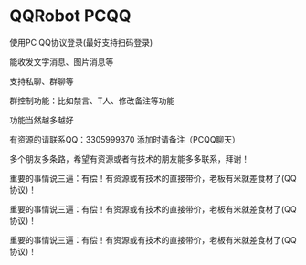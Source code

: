 # QQRobot PCQQ
使用PC QQ协议登录(最好支持扫码登录)

能收发文字消息、图片消息等

支持私聊、群聊等

群控制功能：比如禁言、T人、修改备注等功能

功能当然越多越好

有资源的请联系QQ：3305999370  添加时请备注（PCQQ聊天）

多个朋友多条路，希望有资源或者有技术的朋友能多多联系，拜谢！

重要的事情说三遍：有偿！有资源或有技术的直接带价，老板有米就差食材了(QQ协议)！

重要的事情说三遍：有偿！有资源或有技术的直接带价，老板有米就差食材了(QQ协议)！

重要的事情说三遍：有偿！有资源或有技术的直接带价，老板有米就差食材了(QQ协议)！
